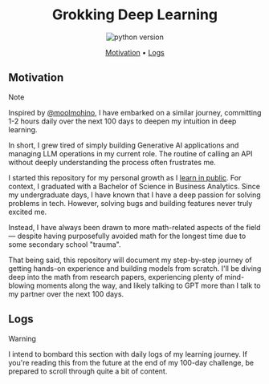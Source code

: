 <h1 align="center">Grokking Deep Learning</h1>

<p align="center">
    <img src="https://img.shields.io/badge/python-3.9.10-orange"
         alt="python version">
</p>

<p align="center">
    <a href=#motivation>Motivation</a> •
    <a href=#logs>Logs</a>
</p>

## Motivation

> [!NOTE]
>
> Inspired by [@moolmohino](https://www.youtube.com/@moolmohino), I have embarked on a similar journey, committing 1-2 hours daily over the next 100 days to deepen my intuition in deep learning.

In short, I grew tired of simply building Generative AI applications and managing LLM operations in my current role. The routine of calling an API without deeply understanding the process often frustrates me.

I started this repository for my personal growth as I [learn in public](https://www.swyx.io/learn-in-public). For context, I graduated with a Bachelor of Science in Business Analytics. Since my undergraduate days, I have known that I have a deep passion for solving problems in tech. However, solving bugs and building features never truly excited me. 

Instead, I have always been drawn to more math-related aspects of the field — despite having purposefully avoided math for the longest time due to some secondary school "trauma".

That being said, this repository will document my step-by-step journey of getting hands-on experience and building models from scratch. I'll be diving deep into the math from research papers, experiencing plenty of mind-blowing moments along the way, and likely talking to GPT more than I talk to my partner over the next 100 days.

## Logs

> [!WARNING]
>
> I intend to bombard this section with daily logs of my learning journey. If you're reading this from the future at the end of my 100-day challenge, be prepared to scroll through quite a bit of content.


